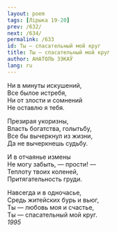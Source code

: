 ```yaml
---
layout: poem
tags: [Лірыка 19-20]
prev: /632/
next: /634/
permalink: /633
id: Ты — спасательный мой круг
title: Ты — спасательный мой круг
author: АНАТОЛЬ ЗЭКАЎ
lang: ru
---
```



Ни в минуты искушений,  
Все былое истребя,  
Ни от злости и сомнений  
Не оставлю я тебя.  

Презирая укоризны,  
Власть богатства, голытьбу,  
Все бы вычеркнул из жизни,  
Да не вычеркнешь судьбу.  

И в отчаянье измены  
Не могу забыть, — прости! —  
Теплоту твоих коленей,  
Притягательность груди.  

Навсегда и в одночасье,  
Средь житейских бурь и вьюг,  
Ты — любовь моя и счастье,  
Ты — спасательный мой круг.  
*1995*  
